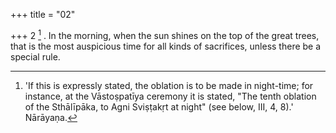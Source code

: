 +++
title = "02"

+++
2 [^2] . In the morning, when the sun shines on the top of the great trees, that is the most auspicious time for all kinds of sacrifices, unless there be a special rule.


[^2]:  'If this is expressly stated, the oblation is to be made in night-time; for instance, at the Vāstoṣpatīya ceremony it is stated, "The tenth oblation of the Sthālīpāka, to Agni Sviṣṭakṛt at night" (see below, III, 4, 8).' Nārāyaṇa.
